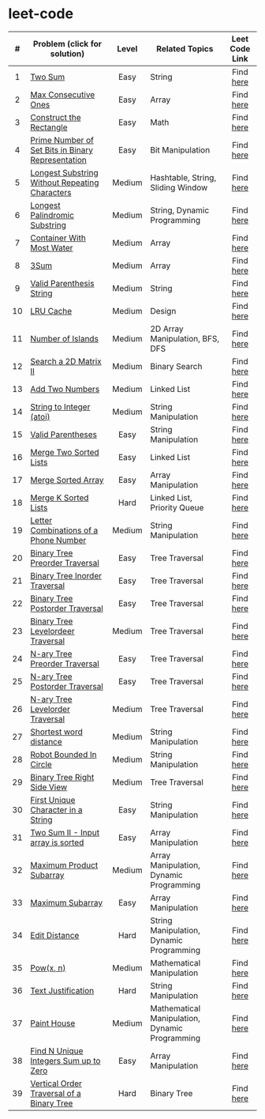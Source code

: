 # leet-code



| # | Problem (click for solution) | Level | Related Topics | Leet Code Link |
| :-: | --- | :-: | --- | :-: |
| 1 | [Two Sum](https://github.com/pranavgaur/leet-code/tree/master/java/array-manipulation/two-sum) | Easy | String | Find [here](https://leetcode.com/problems/two-sum/) |
| 2 | [Max Consecutive Ones](https://github.com/pranavgaur/leet-code/tree/master/java/array-manipulation/max-consecutive-ones) | Easy | Array | Find [here](https://leetcode.com/problems/max-consecutive-ones/) |
| 3 | [Construct the Rectangle](https://github.com/pranavgaur/leet-code/tree/master/java/array-manipulation/construct-the-rectangle) | Easy | Math | Find [here](https://leetcode.com/problems/construct-the-rectangle/) |
| 4 | [Prime Number of Set Bits in Binary Representation](https://github.com/pranavgaur/leet-code/tree/master/java/mathematical-manipulation/prime-number-of-setbits) | Easy | Bit Manipulation | Find [here](https://leetcode.com/problems/prime-number-of-set-bits-in-binary-representation/) |
| 5 | [Longest Substring Without Repeating Characters](https://github.com/pranavgaur/leet-code/tree/master/java/string-manipulation/longest-subtring-without-repeating-character) | Medium | Hashtable, String, Sliding Window | Find [here](https://leetcode.com/problems/longest-substring-without-repeating-characters/) |
| 6 | [Longest Palindromic Substring](https://github.com/pranavgaur/leet-code/tree/master/java/string-manipulation/longest-palindromic-substring) | Medium | String, Dynamic Programming | Find [here](https://leetcode.com/problems/longest-palindromic-substring/) |
| 7 | [Container With Most Water](https://github.com/pranavgaur/leet-code/tree/master/java/array-manipulation/container-with-most-water) | Medium | Array | Find [here](https://leetcode.com/problems/container-with-most-water/) |
| 8 | [3Sum](https://github.com/pranavgaur/leet-code/tree/master/java/array-manipulation/three-sum) | Medium | Array | Find [here](https://leetcode.com/problems/3sum/) |
| 9 | [Valid Parenthesis String](https://github.com/pranavgaur/leet-code/tree/master/java/string-manipulation/valid-paranthesis-string) | Medium | String | Find [here](https://leetcode.com/problems/valid-parenthesis-string/) |
| 10 | [LRU Cache](https://github.com/pranavgaur/leet-code/tree/master/java/design/lru-cache) | Medium | Design | Find [here](https://leetcode.com/problems/lru-cache/) |
| 11 | [Number of Islands](https://github.com/pranavgaur/leet-code/tree/master/java/array-manipulation/number-of-islands) | Medium | 2D Array Manipulation, BFS, DFS | Find [here](https://leetcode.com/problems/number-of-islands/) |
| 12 | [Search a 2D Matrix II](https://github.com/pranavgaur/leet-code/tree/master/java/array-manipulation/search-a-2D-matrix-II) | Medium | Binary Search | Find [here](https://leetcode.com/problems/search-a-2d-matrix-ii/) |
| 13 | [Add Two Numbers](https://github.com/pranavgaur/leet-code/tree/master/java/linked-list/add-two-numbers) | Medium | Linked List | Find [here](https://leetcode.com/problems/add-two-numbers/) |
| 14 | [String to Integer (atoi)](https://github.com/pranavgaur/leet-code/tree/master/java/string-manipulation/string-to-integer-(atoi)) | Medium | String Manipulation | Find [here](https://leetcode.com/problems/string-to-integer-atoi/) |
| 15 | [Valid Parentheses](https://github.com/pranavgaur/leet-code/tree/master/java/string-manipulation/valid-parentheses-easy) | Easy | String Manipulation | Find [here](https://leetcode.com/problems/valid-parentheses/) |
| 16 | [Merge Two Sorted Lists](https://github.com/pranavgaur/leet-code/tree/master/java/linked-list/merge-two-sorted-lists) | Easy | Linked List | Find [here](https://leetcode.com/problems/merge-two-sorted-lists/) |
| 17 | [Merge Sorted Array](https://github.com/pranavgaur/leet-code/tree/master/java/array-manipulation/merge-sorted-arrays) | Easy | Array Manipulation | Find [here](https://leetcode.com/problems/merge-sorted-array/) |
| 18 | [Merge K Sorted Lists](https://github.com/pranavgaur/leet-code/tree/master/java/linked-list/merge-k-sorted-lists) | Hard | Linked List, Priority Queue | Find [here](https://leetcode.com/problems/merge-k-sorted-lists/) |
| 19 | [Letter Combinations of a Phone Number](https://github.com/pranavgaur/leet-code/tree/master/java/string-manipulation/letter-combinations-of-a-phone-number) | Medium | String Manipulation | Find [here](https://leetcode.com/problems/letter-combinations-of-a-phone-number/) |
| 20 | [Binary Tree Preorder Traversal](https://github.com/pranavgaur/leet-code/tree/master/java/tree/binary-tree-pre-order-traversal) | Easy | Tree Traversal | Find [here](https://leetcode.com/problems/binary-tree-preorder-traversal/) |
| 21 | [Binary Tree Inorder Traversal](https://github.com/pranavgaur/leet-code/tree/master/java/tree/binary-tree-in-order-traversal) | Easy | Tree Traversal | Find [here](https://leetcode.com/problems/binary-tree-inorder-traversal/) |
| 22 | [Binary Tree Postorder Traversal](https://github.com/pranavgaur/leet-code/tree/master/java/tree/binary-tree-post-order-traversal) | Easy | Tree Traversal | Find [here](https://leetcode.com/problems/binary-tree-postorder-traversal/) |
| 23 | [Binary Tree Levelordeer Traversal](https://github.com/pranavgaur/leet-code/tree/master/java/tree/binary-tree-level-order-traversal) | Medium | Tree Traversal | Find [here](https://leetcode.com/problems/binary-tree-level-order-traversal/) |
| 24 | [N-ary Tree Preorder Traversal](https://github.com/pranavgaur/leet-code/tree/master/java/tree/n-ary-tree-preorder-traversal) | Easy | Tree Traversal | Find [here](https://leetcode.com/problems/n-ary-tree-preorder-traversal/) |
| 25 | [N-ary Tree Postorder Traversal](https://github.com/pranavgaur/leet-code/tree/master/java/tree/n-ary-tree-postorder-traversal) | Easy | Tree Traversal | Find [here](https://leetcode.com/problems/n-ary-tree-postorder-traversal/) |
| 26 | [N-ary Tree Levelorder Traversal](https://github.com/pranavgaur/leet-code/tree/master/java/tree/n-ary-tree-levelorder-traversal) | Medium | Tree Traversal | Find [here](https://leetcode.com/problems/n-ary-tree-level-order-traversal/) |
| 27 | [Shortest word distance](https://github.com/pranavgaur/leet-code/tree/master/java/string-manipulation/minimum-distance-between-words) | Medium | String Manipulation | Find [here](https://leetcode.com/problems/shortest-word-distance/) |
| 28 | [Robot Bounded In Circle](https://github.com/pranavgaur/leet-code/tree/master/java/string-manipulation/robot-bounded-in-circle) | Medium | String Manipulation | Find [here](https://leetcode.com/problems/robot-bounded-in-circle/) |
| 29 | [Binary Tree Right Side View](https://github.com/pranavgaur/leet-code/tree/master/java/tree/binary-tree-right-side-view) | Medium | Tree Traversal | Find [here](https://leetcode.com/problems/binary-tree-right-side-view/) |
| 30 | [First Unique Character in a String](https://github.com/pranavgaur/leet-code/tree/master/java/string-manipulation/first-unique-character-in-a-string) | Easy | String Manipulation | Find [here](https://leetcode.com/problems/first-unique-character-in-a-string/) |
| 31 | [Two Sum II - Input array is sorted](https://github.com/pranavgaur/leet-code/tree/master/java/array-manipulation/two-sum-ii-input-array-is-sorted) | Easy | Array Manipulation | Find [here](https://leetcode.com/problems/two-sum-ii-input-array-is-sorted/) |
| 32 | [Maximum Product Subarray](https://github.com/pranavgaur/leet-code/tree/master/java/array-manipulation/maximum-product-subarray) | Medium | Array Manipulation, Dynamic Programming | Find [here](https://leetcode.com/problems/maximum-product-subarray/) |
| 33 | [Maximum Subarray](https://github.com/pranavgaur/leet-code/tree/master/java/array-manipulation/maximum-subarray) | Easy | Array Manipulation | Find [here](https://leetcode.com/problems/maximum-subarray/) |
| 34 | [Edit Distance](https://github.com/pranavgaur/leet-code/tree/master/java/string-manipulation/edit-distance) | Hard | String Manipulation, Dynamic Programming | Find [here](https://leetcode.com/problems/edit-distance/) |
| 35 | [Pow(x, n)](https://github.com/pranavgaur/leet-code/tree/master/java/mathematical-manipulation/pow(x%2Cn)) | Medium | Mathematical Manipulation | Find [here](https://leetcode.com/problems/powx-n/) |
| 36 | [Text Justification](https://github.com/pranavgaur/leet-code/tree/master/java/string-manipulation/text-justification) | Hard | String Manipulation | Find [here](https://leetcode.com/problems/text-justification/) |
| 37 | [Paint House](https://github.com/pranavgaur/leet-code/tree/master/java/mathematical-manipulation/paint-house) | Medium | Mathematical Manipulation, Dynamic Programming | Find [here](https://leetcode.com/problems/paint-house/) |
| 38 | [Find N Unique Integers Sum up to Zero]() | Easy | Array Manipulation | Find [here](https://leetcode.com/problems/find-n-unique-integers-sum-up-to-zero/) |
| 39 | [Vertical Order Traversal of a Binary Tree]() | Hard | Binary Tree | Find [here](https://leetcode.com/problems/vertical-order-traversal-of-a-binary-tree/) |
